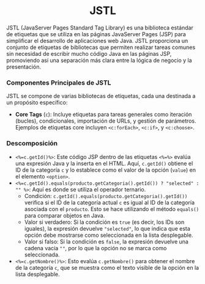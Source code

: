 <h1 align="center">JSTL</h1>
<p>JSTL (JavaServer Pages Standard Tag Library) es una biblioteca estándar de etiquetas que se utiliza en las páginas JavaServer Pages (JSP) para simplificar el desarrollo de aplicaciones web Java. JSTL proporciona un conjunto de etiquetas de bibliotecas que permiten realizar tareas comunes sin necesidad de escribir mucho código Java en las páginas JSP, promoviendo así una separación más clara entre la lógica de negocio y la presentación.</p>
<h3>Componentes Principales de JSTL</h3>
<p>JSTL se compone de varias bibliotecas de etiquetas, cada una destinada a un propósito específico:</p>

- <b>Core Tags</b> (`c`): Incluye etiquetas para tareas generales como iteración (bucles), condicionales, importación de URLs, y gestión de parámetros. Ejemplos de etiquetas core incluyen `<c:forEach>`, `<c:if>`, y `<c:choose>`.

<h3>Descomposición</h3>

- `<%=c.getId()%>`: Este código JSP dentro de las etiquetas `<%=%>` evalúa una expresión Java y la inserta en el HTML. Aquí, `c.getId()` obtiene el ID de la categoría `c` y lo establece como el valor de la opción (`value`) en el elemento `<option>`.
- `<%=c.getId().equals(producto.getCategoria().getId()) ? "selected" : "" %>`: Aquí es donde se utiliza el operador ternario.
  - Condición: `c.getId().equals(producto.getCategoria().getId())` verifica si el ID de la categoría actual `c` es igual al ID de la categoría asociada con el `producto`. Esto se hace utilizando el método `equals()` para comparar objetos en Java.
  - Valor si verdadero: Si la condición es `true` (es decir, los IDs son iguales), la expresión devuelve `"selected"`, lo que indica que esta opción debe mostrarse como seleccionada en la lista desplegable.
  - Valor si falso: Si la condición es `false`, la expresión devuelve una cadena vacía `""`, por lo que la opción no se marca como seleccionada.
- `<%=c.getNombre()%>`: Esto evalúa `c.getNombre()` para obtener el nombre de la categoría `c`, que se muestra como el texto visible de la opción en la lista desplegable.
